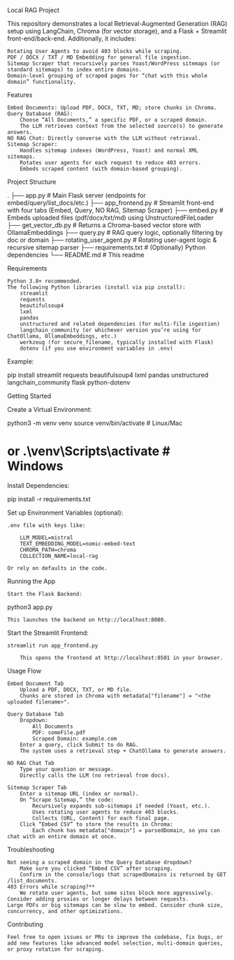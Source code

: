 Local RAG Project

This repository demonstrates a local Retrieval-Augmented Generation (RAG) setup using LangChain, Chroma (for vector storage), and a Flask + Streamlit front-end/back-end. Additionally, it includes:

    Rotating User Agents to avoid 403 blocks while scraping.
    PDF / DOCX / TXT / MD Embedding for general file ingestion.
    Sitemap Scraper that recursively parses Yoast/WordPress sitemaps (or standard sitemaps) to index entire domains.
    Domain-level grouping of scraped pages for “chat with this whole domain” functionality.

Features

    Embed Documents: Upload PDF, DOCX, TXT, MD; store chunks in Chroma.
    Query Database (RAG):
        Choose “All Documents,” a specific PDF, or a scraped domain.
        The LLM retrieves context from the selected source(s) to generate answers.
    NO RAG Chat: Directly converse with the LLM without retrieval.
    Sitemap Scraper:
        Handles sitemap indexes (WordPress, Yoast) and normal XML sitemaps.
        Rotates user agents for each request to reduce 403 errors.
        Embeds scraped content (with domain-based grouping).

Project Structure

.
├── app.py                  # Main Flask server (endpoints for embed/query/list_docs/etc.)
├── app_frontend.py         # Streamlit front-end with four tabs (Embed, Query, NO RAG, Sitemap Scraper)
├── embed.py                # Embeds uploaded files (pdf/docx/txt/md) using UnstructuredFileLoader
├── get_vector_db.py        # Returns a Chroma-based vector store with OllamaEmbeddings
├── query.py                # RAG query logic, optionally filtering by doc or domain
├── rotating_user_agent.py  # Rotating user-agent logic & recursive sitemap parser
├── requirements.txt        # (Optionally) Python dependencies
└── README.md               # This readme

Requirements

    Python 3.8+ recommended.
    The following Python libraries (install via pip install):
        streamlit
        requests
        beautifulsoup4
        lxml
        pandas
        unstructured and related dependencies (for multi-file ingestion)
        langchain_community (or whichever version you’re using for ChatOllama, OllamaEmbeddings, etc.)
        werkzeug (for secure_filename, typically installed with Flask)
        dotenv (if you use environment variables in .env)

Example:

pip install streamlit requests beautifulsoup4 lxml pandas unstructured langchain_community flask python-dotenv

Getting Started

Create a Virtual Environment:

python3 -m venv venv
source venv/bin/activate  # Linux/Mac
# or .\venv\Scripts\activate  # Windows

Install Dependencies:

pip install -r requirements.txt

Set up Environment Variables (optional):

    .env file with keys like:

        LLM_MODEL=mistral
        TEXT_EMBEDDING_MODEL=nomic-embed-text
        CHROMA_PATH=chroma
        COLLECTION_NAME=local-rag

    Or rely on defaults in the code.

Running the App

    Start the Flask Backend:

python3 app.py

    This launches the backend on http://localhost:8080.

Start the Streamlit Frontend:

    streamlit run app_frontend.py

        This opens the frontend at http://localhost:8501 in your browser.

Usage Flow

    Embed Document Tab
        Upload a PDF, DOCX, TXT, or MD file.
        Chunks are stored in Chroma with metadata["filename"] = "<the uploaded filename>".

    Query Database Tab
        Dropdown:
            All Documents
            PDF: someFile.pdf
            Scraped Domain: example.com
        Enter a query, click Submit to do RAG.
        The system uses a retrieval step + ChatOllama to generate answers.

    NO RAG Chat Tab
        Type your question or message.
        Directly calls the LLM (no retrieval from docs).

    Sitemap Scraper Tab
        Enter a sitemap URL (index or normal).
        On “Scrape Sitemap,” the code:
            Recursively expands sub-sitemaps if needed (Yoast, etc.).
            Uses rotating user agents to reduce 403 blocks.
            Collects (URL, Content) for each final page.
        Click “Embed CSV” to store the results in Chroma:
            Each chunk has metadata["domain"] = parsedDomain, so you can chat with an entire domain at once.

Troubleshooting

    Not seeing a scraped domain in the Query Database dropdown?
        Make sure you clicked “Embed CSV” after scraping.
        Confirm in the console/logs that scrapedDomains is returned by GET /list_documents.
    403 Errors while scraping?**
        We rotate user agents, but some sites block more aggressively. Consider adding proxies or longer delays between requests.
    Large PDFs or big sitemaps can be slow to embed. Consider chunk size, concurrency, and other optimizations.

Contributing

    Feel free to open issues or PRs to improve the codebase, fix bugs, or add new features like advanced model selection, multi-domain queries, or proxy rotation for scraping.
